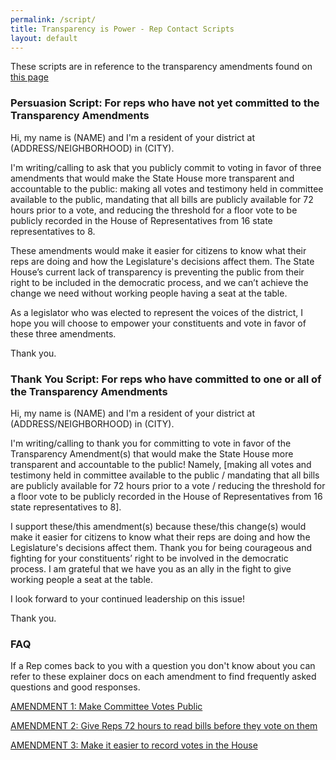 ```yaml
---
permalink: /script/
title: Transparency is Power - Rep Contact Scripts
layout: default
---
```

These scripts are in reference to the transparency amendments found on [this page](/the-campaign)

### Persuasion Script: For reps who have not yet committed to the Transparency Amendments

Hi, my name is (NAME) and I'm a resident of your district at (ADDRESS/NEIGHBORHOOD) in (CITY). 

I'm writing/calling to ask that you publicly commit to voting in favor of three amendments that would make the State House more transparent and accountable to the public: making all votes and testimony held in committee available to the public, mandating that all bills are publicly available for 72 hours prior to a vote, and reducing the threshold for a floor vote to be publicly recorded in the House of Representatives from 16 state representatives to 8. 

These amendments would make it easier for citizens to know what their reps are doing and how the Legislature's decisions affect them. The State House’s current lack of transparency is preventing the public from their right to be included in the democratic process, and we can’t achieve the change we need without working people having a seat at the table. 

As a legislator who was elected to represent the voices of the district, I hope you will choose to empower your constituents and vote in favor of these three amendments. 

Thank you.

### Thank You Script: For reps who have committed to one or all of the Transparency Amendments

Hi, my name is (NAME) and I'm a resident of your district at (ADDRESS/NEIGHBORHOOD) in (CITY). 

I'm writing/calling to thank you for committing to vote in favor of the Transparency Amendment(s) that would make the State House more transparent and accountable to the public! Namely, \[making all votes and testimony held in committee available to the public / mandating that all bills are publicly available for 72 hours prior to a vote / reducing the threshold for a floor vote to be publicly recorded in the House of Representatives from 16 state representatives to 8].

I support these/this amendment(s) because these/this change(s) would make it easier for citizens to know what their reps are doing and how the Legislature's decisions affect them. Thank you for being courageous and fighting for your constituents’ right to be involved in the democratic process. I am grateful that we have you as an ally in the fight to give working people a seat at the table. 

I look forward to your continued leadership on this issue!

Thank you.

### FAQ

If a Rep comes back to you with a question you don't know about you can refer to these explainer docs on each amendment to find frequently asked questions and good responses.

[AMENDMENT 1: Make Committee Votes Public](https://actonmass.org/post/2021/01/02/2021-rules-amendment-1-all-votes-in-legislative-committees-should-be-made-public)

[AMENDMENT 2: Give Reps 72 hours to read bills before they vote on them](https://actonmass.org/post/2021/01/03/amendment-2-adequate-time-to-review-bills)

[AMENDMENT 3: Make it easier to record votes in the House](https://actonmass.org/post/2021/01/04/2021-rules-amendment-3-make-it-easier-to-record-votes)